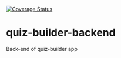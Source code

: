 [![Coverage Status](https://coveralls.io/repos/github/estand25/quiz-builder-backend/badge.svg?branch=master)](https://coveralls.io/github/estand25/quiz-builder-backend?branch=master)

# quiz-builder-backend
Back-end of quiz-builder app
